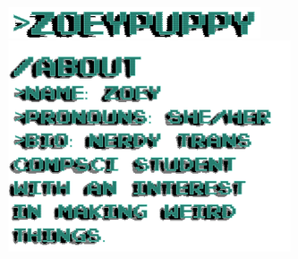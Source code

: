 ![logo](https://github.com/zoeypuppy/zoeypuppy/blob/main/Logo%20(1).gif?raw=true)
![aboutme](https://github.com/zoeypuppy/zoeypuppy/blob/main/images/abouttrimmed.gif?raw=true)


